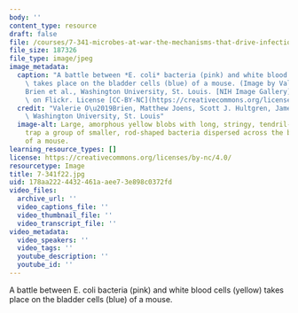 ```yaml
---
body: ''
content_type: resource
draft: false
file: /courses/7-341-microbes-at-war-the-mechanisms-that-drive-infectious-diseases-fall-2022/7-341f22.jpg
file_size: 187326
file_type: image/jpeg
image_metadata:
  caption: "A battle between *E. coli* bacteria (pink) and white blood cells (yellow)\
    \ takes place on the bladder cells (blue) of a mouse. (Image by Valerie O\u2019\
    Brien et al., Washington University, St. Louis. [NIH Image Gallery](https://www.flickr.com/photos/nihgov/34168360594)\
    \ on Flickr. License [CC-BY-NC](https://creativecommons.org/licenses/by-nc/2.0/).)"
  credit: "Valerie O\u2019Brien, Matthew Joens, Scott J. Hultgren, James A.J. Fitzpatrick,\
    \ Washington University, St. Louis"
  image-alt: Large, amorphous yellow blobs with long, stringy, tendril-like extensions,
    trap a group of smaller, rod-shaped bacteria dispersed across the bladder cells
    of a mouse.
learning_resource_types: []
license: https://creativecommons.org/licenses/by-nc/4.0/
resourcetype: Image
title: 7-341f22.jpg
uid: 178aa222-4432-461a-aee7-3e898c0372fd
video_files:
  archive_url: ''
  video_captions_file: ''
  video_thumbnail_file: ''
  video_transcript_file: ''
video_metadata:
  video_speakers: ''
  video_tags: ''
  youtube_description: ''
  youtube_id: ''
---
```

A battle between E. coli bacteria (pink) and white blood cells (yellow) takes place on the bladder cells (blue) of a mouse.